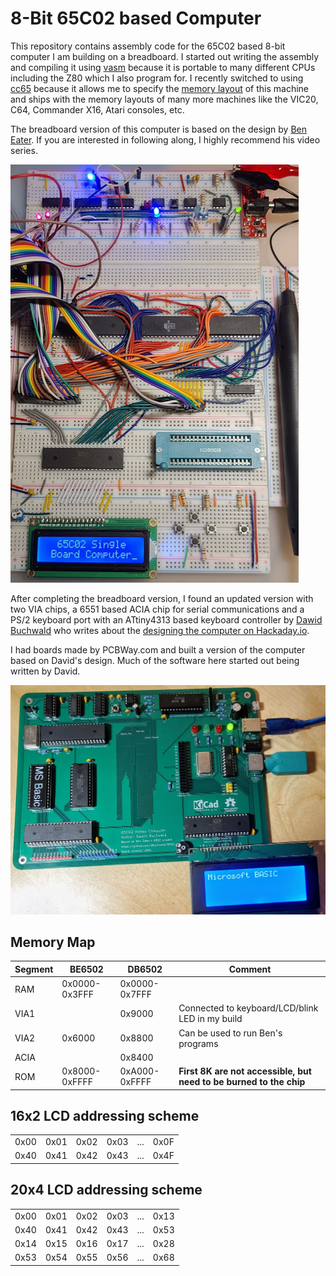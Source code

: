 # 8-Bit 65C02 based Computer

This repository contains assembly code for the 65C02 based 8-bit computer I am
building on a breadboard. I started out writing the assembly and compiling it
using [vasm](http://sun.hasenbraten.de/vasm/) because it is portable to many
different CPUs including the Z80 which I also program for. I recently switched
to using [cc65](https://cc65.github.io/) because it allows me to specify the
[memory layout](65C02.cfg) of this machine and ships with the memory layouts
of many more machines like the VIC20, C64, Commander X16, Atari consoles, etc.

The breadboard version of this computer is based on the design by
[Ben Eater](https://eater.net/6502). If you are interested in following along,
I highly recommend his video series.

![Computer build on 2021-05-06](./images/2021-05-06-computer.png)

After completing the breadboard version, I found an updated version with two VIA
chips, a 6551 based ACIA chip for serial communications and a PS/2 keyboard port
with an ATtiny4313 based keyboard controller by
[Dawid Buchwald](https://github.com/dbuchwald/6502) who writes about the
[designing the computer on Hackaday.io](https://hackaday.io/project/174128/logs?sort=oldest).

I had boards made by PCBWay.com and built a version of the computer based on David's
design. Much of the software here started out being written by David.

![Computer build on 2021-05-28](./images/DB65C02.jpg)

## Memory Map

|Segment|BE6502 |DB6502 |Comment |
|-------|-------------|-------------|------------------------------------------------------------------|
|RAM |0x0000-0x3FFF|0x0000-0x7FFF| |
|VIA1 | |0x9000 |Connected to keyboard/LCD/blink LED in my build |
|VIA2 |0x6000 |0x8800 |Can be used to run Ben's programs |
|ACIA | |0x8400 | |
|ROM |0x8000-0xFFFF|0xA000-0xFFFF|**First 8K are not accessible, but need to be burned to the chip**|

## 16x2 LCD addressing scheme

|   |   |   |   |   |   |
|---|---|---|---|---|---|
|0x00|0x01|0x02|0x03|...|0x0F|
|0x40|0x41|0x42|0x43|...|0x4F|

## 20x4 LCD addressing scheme

|   |   |   |   |   |   |
|---|---|---|---|---|---|
|0x00|0x01|0x02|0x03|...|0x13|
|0x40|0x41|0x42|0x43|...|0x53|
|0x14|0x15|0x16|0x17|...|0x28|
|0x53|0x54|0x55|0x56|...|0x68|
